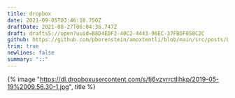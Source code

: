 ```yaml
---
title: dropbox
date: 2021-09-05T03:46:18.750Z
draftDate: 2021-08-27T06:04:36.747Z
draft: drafts5://open?uuid=B8D4EDF2-40C2-4443-96EC-37FBDF058C2C
github: https://github.com/pborenstein/amoxtentli/blob/main/src/posts/b8d4edf2-40c2-4443-96ec-37fbdf058c2c.md
trim: true
newlines: false
summary: "::"
---
```



{% image "https://dl.dropboxusercontent.com/s/fj6vzvrrctlihkp/2019-05-19%2009.56.30-1.jpg", title %}
